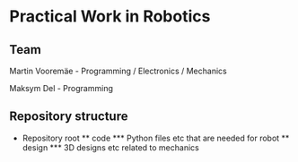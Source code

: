 # Practical Work in Robotics
## Team
Martin Vooremäe - Programming / Electronics / Mechanics

Maksym Del - Programming

## Repository structure

* Repository root
** code
*** Python files etc that are needed for robot
** design
*** 3D designs etc related to mechanics

